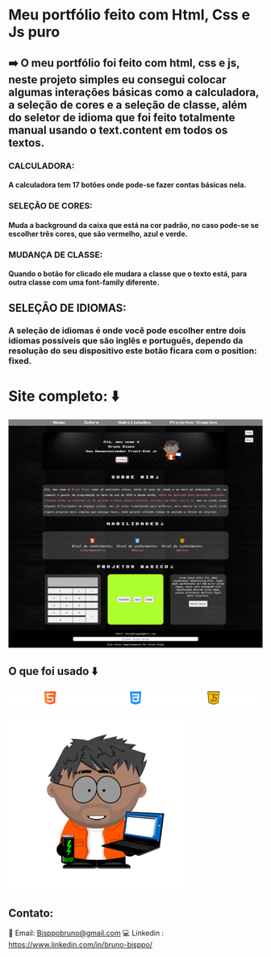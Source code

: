 # Meu portfólio feito com Html, Css e Js puro

## ➡️ O meu portfólio foi feito com html, css e js, neste projeto simples eu consegui colocar algumas interações básicas como a calculadora, a seleção de cores e a seleção de classe, além do seletor de idioma que foi feito totalmente manual usando o text.content em todos os textos.

### CALCULADORA:
####     A calculadora tem 17 botões onde pode-se fazer contas básicas nela.

### SELEÇÃO DE CORES:
####     Muda a background da caixa que está na cor padrão, no caso pode-se se escolher três cores, que são vermelho, azul e verde.

### MUDANÇA DE CLASSE:
####     Quando o botão for clicado ele mudara a classe que o texto está, para outra classe com uma font-family diferente.

## SELEÇÃO DE IDIOMAS:
###      A seleção de idiomas é onde você pode escolher entre dois idiomas possíveis que são inglês e português, dependo da resolução do seu dispositivo este botão ficara com o position: fixed.

# Site completo: ⬇️

![Site completo](./img/Site-completo.png)

##  O que foi usado ⬇️

![Logo html, css e js](./img/logos-para-git.png)

![Meu Boneco](./img/bonecoBruno-para-git.png)


## Contato: 

📧 Email: Bisppobruno@gmail.com
💻 Linkedin : https://www.linkedin.com/in/bruno-bisppo/
